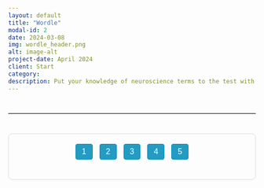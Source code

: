 ```yaml
---
layout: default
title: "Wordle"
modal-id: 2
date: 2024-03-08
img: wordle_header.png
alt: image-alt
project-date: April 2024
client: Start 
category: 
description: Put your knowledge of neuroscience terms to the test with five interactive Wordle games!
---
```



<!-- Optional visual separator between description and quiz -->
<hr class="quiz-separator">

<div class="quiz-container">
  <!-- Quiz Menu -->
  <div class="quiz-menu" style="text-align: center; margin-bottom: 20px;">
    <button onclick="showQuestion(1)" class="quiz-menu-button">1</button>
    <button onclick="showQuestion(2)" class="quiz-menu-button">2</button>
    <button onclick="showQuestion(3)" class="quiz-menu-button">3</button>
    <button onclick="showQuestion(4)" class="quiz-menu-button">4</button>
    <button onclick="showQuestion(5)" class="quiz-menu-button">5</button>
  </div>
  
  <!-- insula -->
  <div class="quiz-question" id="question-1" style="display: none;">
   <iframe src="https://mywordle.strivemath.com/?word=ebjxwe" width="100%" height="600px" style="border: none;"></iframe>

  </div>
  
  <!-- cortical -->
  <div class="quiz-question" id="question-2" style="display: none;"> 
    <iframe src="https://mywordle.strivemath.com/?word=yciwtgwz" width="100%" height="600px" style="border: none;"></iframe>

  </div>
  
  <!-- basal -->
  <div class="quiz-question" id="question-3" style="display: none;">
    <iframe src="https://mywordle.strivemath.com/?word=xojdw" width="100%" height="600px" style="border: none;"></iframe>

  </div>
  
  <!-- brain -->
  <div class="quiz-question" id="question-4" style="display: none;">
    <iframe src="https://mywordle.strivemath.com/?word=xfrly" width="100%" height="600px" style="border: none;"></iframe>

  </div>
  
  <!-- think -->
  <div class="quiz-question" id="question-5" style="display: none;">
    <iframe src="https://mywordle.strivemath.com/?word=pvzqv" width="100%" height="600px" style="border: none;"></iframe>

  </div>

<style>
/* General styles for the quiz interface */
.statement {
  font-size: 20px;
  margin-bottom: 20px;
}
.button-group {
  margin-bottom: 20px;
}
button {
  font-size: 16px;
  padding: 8px 16px;
  margin: 0 10px;
  cursor: pointer;
  border: none;
  color: white;
  border-radius: 5px;
}
.real-btn { background-color: #4CAF50; }
.not-real-btn { background-color: #f44336; }
.confirm-btn { background-color: #008CBA; margin-top: 20px; }
.answer {
  font-size: 16px;
  display: none;
  margin-top: 20px;
  padding: 15px;
  border-radius: 8px;
  background-color: #e0f7fa;
  max-width: 700px;
  margin-left: auto;
  margin-right: auto;
}

/* Quiz container and menu styling */
.quiz-container {
  border: 1px solid #ddd;
  padding: 20px;
  border-radius: 8px;
  max-width: 800px;
  margin: 20px auto;
}
.quiz-menu {
  margin-bottom: 20px;
}
.quiz-menu-button {
  font-size: 16px;
  padding: 6px 12px;
  margin: 0 5px;
  cursor: pointer;
  border: 1px solid #008CBA;
  background-color: #008CBA;
  color: white;
  border-radius: 4px;
  transition: background-color 0.3s;
}
.quiz-menu-button:hover {
  background-color: #006494;
}
.quiz-menu-button.active {
  background-color: #006494;
}

/* Optional separator style */
.quiz-separator {
  margin: 40px auto;
  max-width: 800px;
  border: none;
  border-top: 2px solid #ddd;
}
</style>

<script>
// Object to store user's choices for each question
let userChoices = {};

// Function to show a specific question and update the menu's active state
function showQuestion(q) {
  // Hide all quiz questions
  const questions = document.querySelectorAll('.quiz-question');
  questions.forEach(function(qEl) {
    qEl.style.display = 'none';
  });
  document.getElementById('question-' + q).style.display = 'block';
  
  // Update menu button active state
  const menuButtons = document.querySelectorAll('.quiz-menu-button');
  menuButtons.forEach(function(btn) {
    btn.classList.remove('active');
  });
  // Activate the current question's button (assumes buttons are in order)
  document.querySelector('.quiz-menu-button:nth-child(' + q + ')').classList.add('active');
}

// Function to register a user's choice for a given question
function selectChoice(choice, questionNum, event) {
  userChoices[questionNum] = choice;
  // Reset opacity for all buttons in this question's button group
  const parent = event.target.closest('.button-group');
  const buttons = parent.querySelectorAll('button');
  buttons.forEach(function(btn) {
    btn.style.opacity = '0.6';
  });
  event.target.style.opacity = '1';
}

// Function to confirm a user's choice and show the answer
function confirmChoice(questionNum) {
  if (userChoices[questionNum]) {
    document.getElementById('answer-' + questionNum).style.display = 'block';
  } else {
    alert("Please select an option first.");
  }
}

// Initialize by showing question 1
document.addEventListener("DOMContentLoaded", function() {
  showQuestion(1);
});
</script>
  <!-- Your new embedded content section -->


